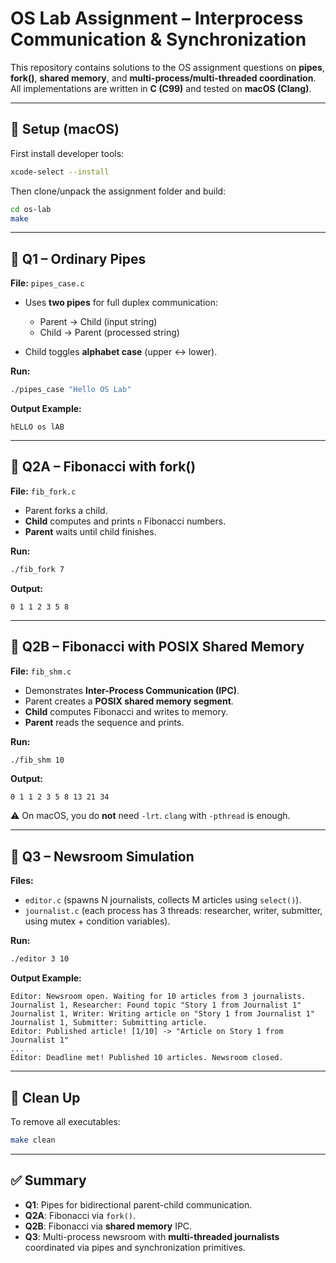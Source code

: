 # OS Lab Assignment – Interprocess Communication & Synchronization

This repository contains solutions to the OS assignment questions on **pipes**, **fork()**, **shared memory**, and **multi-process/multi-threaded coordination**.
All implementations are written in **C (C99)** and tested on **macOS (Clang)**.

---

## 📌 Setup (macOS)

First install developer tools:

```bash
xcode-select --install
```

Then clone/unpack the assignment folder and build:

```bash
cd os-lab
make
```

---

## 🔹 Q1 – Ordinary Pipes

**File:** `pipes_case.c`

* Uses **two pipes** for full duplex communication:

  * Parent → Child (input string)
  * Child → Parent (processed string)
* Child toggles **alphabet case** (upper ↔ lower).

**Run:**

```bash
./pipes_case "Hello OS Lab"
```

**Output Example:**

```
hELLO os lAB
```

---

## 🔹 Q2A – Fibonacci with fork()

**File:** `fib_fork.c`

* Parent forks a child.
* **Child** computes and prints `n` Fibonacci numbers.
* **Parent** waits until child finishes.

**Run:**

```bash
./fib_fork 7
```

**Output:**

```
0 1 1 2 3 5 8
```

---

## 🔹 Q2B – Fibonacci with POSIX Shared Memory

**File:** `fib_shm.c`

* Demonstrates **Inter-Process Communication (IPC)**.
* Parent creates a **POSIX shared memory segment**.
* **Child** computes Fibonacci and writes to memory.
* **Parent** reads the sequence and prints.

**Run:**

```bash
./fib_shm 10
```

**Output:**

```
0 1 1 2 3 5 8 13 21 34
```

⚠️ On macOS, you do **not** need `-lrt`. `clang` with `-pthread` is enough.

---

## 🔹 Q3 – Newsroom Simulation

**Files:**

* `editor.c` (spawns N journalists, collects M articles using `select()`).
* `journalist.c` (each process has 3 threads: researcher, writer, submitter, using mutex + condition variables).

**Run:**

```bash
./editor 3 10
```

**Output Example:**

```
Editor: Newsroom open. Waiting for 10 articles from 3 journalists.
Journalist 1, Researcher: Found topic "Story 1 from Journalist 1"
Journalist 1, Writer: Writing article on "Story 1 from Journalist 1"
Journalist 1, Submitter: Submitting article.
Editor: Published article! [1/10] -> "Article on Story 1 from Journalist 1"
...
Editor: Deadline met! Published 10 articles. Newsroom closed.
```

---

## 🧹 Clean Up

To remove all executables:

```bash
make clean
```

---

## ✅ Summary

* **Q1**: Pipes for bidirectional parent-child communication.
* **Q2A**: Fibonacci via `fork()`.
* **Q2B**: Fibonacci via **shared memory** IPC.
* **Q3**: Multi-process newsroom with **multi-threaded journalists** coordinated via pipes and synchronization primitives.